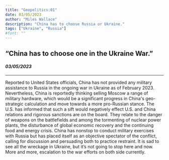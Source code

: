 ```yaml
---
title: "Geopolitics:01"
date: 03/05/2023
author: "Miles Wallace"
description: "China has to choose Russia or Ukraine."
tags: ["Ukraine", "Russia"]
#font: ""
---
```

## “China has to choose one in the Ukraine War.”
#### _03/05/2023_  
____
Reported to United States officials, China has not provided any military assistance to Russia in the ongoing war in Ukraine as of February 2023. Nevertheless, China is reportedly thinking selling Moscow a range of military hardware, which would be a significant progress in China's geo-strategic calculation and move towards a more pro-Russian stance. The U.S. has informed that such a sift would negatively effect U.S. and China relations and rigorous sanctions are on the board. They relate to the danger of weapons on the battlefields and among the tormenting of nuclear power plants, the disturbance of global economic recovery and the continuing food and energy crisis. China has nonstop to conduct military exercises with Russia but has placed itself as an objective spectator of the conflict, calling for discussion and persuading both to practice restraint. It is sad to see all the wreckage in Ukraine, but it’s not going to stop here and now. More and more, escalation to the war efforts on both side currently.  
